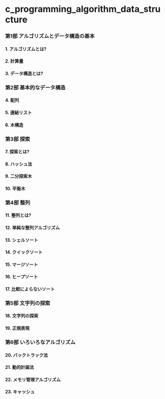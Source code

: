 # c_programming_algorithm_data_structure

### 第1部  アルゴリズムとデータ構造の基本  
#### 1.  アルゴリズムとは?  
#### 2.  計算量  
#### 3.  データ構造とは?  
### 第2部  基本的なデータ構造  
#### 4.  配列  
#### 5.  連結リスト  
#### 6.  木構造  
### 第3部  探索  
#### 7.  探索とは?  
#### 8.  ハッシュ法  
#### 9.  二分探索木  
#### 10. 平衡木  
### 第4部  整列  
#### 11. 整列とは?  
#### 12. 単純な整列アルゴリズム  
#### 13. シェルソート  
#### 14. クイックソート  
#### 15. マージソート  
#### 16. ヒープソート
#### 17. 比較によらないソート 
### 第5部  文字列の探索
#### 18. 文字列の探索
#### 19. 正規表現
### 第6部  いろいろなアルゴリズム
#### 20. バックトラック法
#### 21. 動的計画法 
#### 22.  メモリ管理アルゴリズム  
#### 23.  キャッシュ

